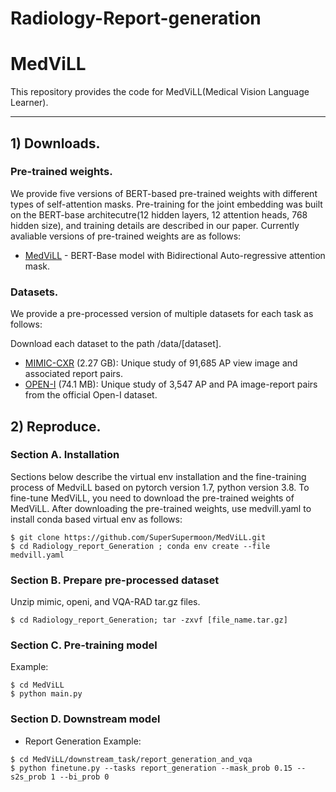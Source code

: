 # Radiology-Report-generation
# MedViLL

This repository provides the code for MedViLL(Medical Vision Language Learner).

---

 
## 1) Downloads.
### Pre-trained weights.
We provide five versions of BERT-based pre-trained weights with different types of self-attention masks. Pre-training for the joint embedding was built on the BERT-base architecutre(12 hidden layers, 12 attention heads, 768 hidden size), and training details are described in our paper. Currently avaliable versions of pre-trained weights are as follows:
 
- [MedViLL](https://drive.google.com/file/d/1shOQrOWbkIeUUsQN48fEP6wj0e266jOb/view?usp=sharing) - BERT-Base model with Bidirectional Auto-regressive attention mask.

### Datasets.
We provide a pre-processed version of multiple datasets for each task as follows:
 
 Download each dataset to the path /data/[dataset].
- [MIMIC-CXR](https://drive.google.com/file/d/1aVamW2kBkcVUxhq2lOi38mKHEQ33FhQZ/view?usp=sharing) (2.27 GB): Unique study of 91,685 AP view image and associated report pairs.
- [OPEN-I](https://drive.google.com/file/d/1aAKW2UcR7KhX9rckYtNfTfzNYulgrzle/view?usp=sharing) (74.1 MB): Unique study of 3,547 AP and PA image-report pairs from the official Open-I dataset.


 
## 2) Reproduce.
### Section A. Installation
Sections below describe the virtual env installation and the fine-training process of MedviLL based on pytorch version 1.7, python version 3.8. 
To fine-tune MedViLL, you need to download the pre-trained weights of MedViLL. After downloading the pre-trained weights, use medvill.yaml to install conda based virtual env as follows:

```
$ git clone https://github.com/SuperSupermoon/MedViLL.git
$ cd Radiology_report_Generation ; conda env create --file medvill.yaml
```

 

### Section B. Prepare pre-processed dataset

Unzip mimic, openi, and VQA-RAD tar.gz files. 

```
$ cd Radiology_report_Generation; tar -zxvf [file_name.tar.gz]
```

### Section C. Pre-training model
Example:
```
$ cd MedViLL
$ python main.py
```


### Section D. Downstream model

- Report Generation
Example:
```
$ cd MedViLL/downstream_task/report_generation_and_vqa
$ python finetune.py --tasks report_generation --mask_prob 0.15 --s2s_prob 1 --bi_prob 0
```
